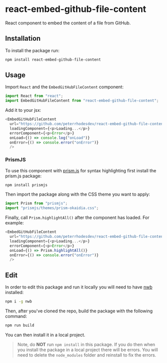 # react-embed-github-file-content

React component to embed the content of a file from GitHub.

## Installation

To install the package run:

```bash
npm install react-embed-github-file-content
```

## Usage

Import `React` and the `EmbedGitHubFileContent` component:

```js
import React from "react";
import EmbedGitHubFileContent from "react-embed-github-file-content";
```

Add it to your jsx:

```js
<EmbedGitHubFileContent
  url="https://github.com/peterrhodesdev/react-embed-github-file-content/blob/main/src/index.js"
  loadingComponent={<p>Loading...</p>}
  errorComponent={<p>Error</p>}
  onLoad={() => console.log("onLoad")}
  onError={() => console.error("onError")}
  />
```

### PrismJS

To use this component with [prism.js](https://www.npmjs.com/package/prismjs) for syntax highlighting first install the prism.js package:

```bash
npm install prismjs
```

Then import the package along with the CSS theme you want to apply:

```js
import Prism from "prismjs";
import "prismjs/themes/prism-okaidia.css";
```

Finally, call `Prism.highlightAll()` after the component has loaded. For example:

```js
<EmbedGitHubFileContent
  url="https://github.com/peterrhodesdev/react-embed-github-file-content/blob/main/src/index.js"
  loadingComponent={<p>Loading...</p>}
  errorComponent={<p>Error</p>}
  onLoad={() => Prism.highlightAll()}
  onError={() => console.error("onError")}
  />
```

## Edit

In order to edit this package and run it locally you will need to have [nwb](https://www.npmjs.com/package/nwb) installed:

```bash
npm i -g nwb
```

Then, after you've cloned the repo, build the package with the following command:

```bash
npm run build
```

You can then install it in a local project.

> Note, do **NOT** run `npm install` in this package. If you do then when you install the package in a local project there will be errors. You will need to delete the `node_modules` folder and reinstall to fix the errors.
